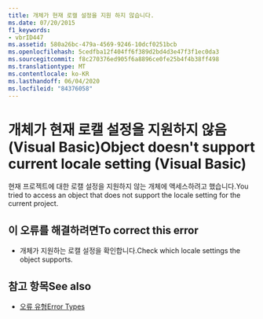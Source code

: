 ```yaml
---
title: 개체가 현재 로캘 설정을 지원 하지 않습니다.
ms.date: 07/20/2015
f1_keywords:
- vbrID447
ms.assetid: 580a26bc-479a-4569-9246-10dcf0251bcb
ms.openlocfilehash: 5cedfba12f404ff6f389d2bd4d3e47f3f1ec0da3
ms.sourcegitcommit: f8c270376ed905f6a8896ce0fe25b4f4b38ff498
ms.translationtype: MT
ms.contentlocale: ko-KR
ms.lasthandoff: 06/04/2020
ms.locfileid: "84376058"
---
```

# <a name="object-doesnt-support-current-locale-setting-visual-basic"></a><span data-ttu-id="49868-102">개체가 현재 로캘 설정을 지원하지 않음(Visual Basic)</span><span class="sxs-lookup"><span data-stu-id="49868-102">Object doesn't support current locale setting (Visual Basic)</span></span>
<span data-ttu-id="49868-103">현재 프로젝트에 대한 로캘 설정을 지원하지 않는 개체에 액세스하려고 했습니다.</span><span class="sxs-lookup"><span data-stu-id="49868-103">You tried to access an object that does not support the locale setting for the current project.</span></span>  
  
## <a name="to-correct-this-error"></a><span data-ttu-id="49868-104">이 오류를 해결하려면</span><span class="sxs-lookup"><span data-stu-id="49868-104">To correct this error</span></span>  
  
- <span data-ttu-id="49868-105">개체가 지원하는 로캘 설정을 확인합니다.</span><span class="sxs-lookup"><span data-stu-id="49868-105">Check which locale settings the object supports.</span></span>  
  
## <a name="see-also"></a><span data-ttu-id="49868-106">참고 항목</span><span class="sxs-lookup"><span data-stu-id="49868-106">See also</span></span>

- [<span data-ttu-id="49868-107">오류 유형</span><span class="sxs-lookup"><span data-stu-id="49868-107">Error Types</span></span>](../programming-guide/language-features/error-types.md)
